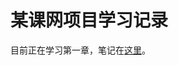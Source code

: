 # 某课网项目学习记录

目前正在学习第一章，笔记在[这里](https://github.com/tietietietie/nowcoder_project/blob/master/Notes/Chapter1.md)。

